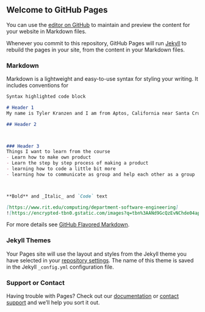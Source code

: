 ## Welcome to GitHub Pages

You can use the [editor on GitHub](https://github.com/tok4416/tok4416.github.io/edit/master/index.md) to maintain and preview the content for your website in Markdown files.

Whenever you commit to this repository, GitHub Pages will run [Jekyll](https://jekyllrb.com/) to rebuild the pages in your site, from the content in your Markdown files.

### Markdown

Markdown is a lightweight and easy-to-use syntax for styling your writing. It includes conventions for

```markdown
Syntax highlighted code block

# Header 1
My name is Tyler Kranzen and I am from Aptos, California near Santa Cruz. My hobbies are playing tennis, golf , video games, playing a card game called Magic the Gathering with my friends and I enjoy travelling by myself to Europe during the winter and summer. The high school I attended was Aptos High School in Aptos. I enjoy learning new programs that I haven't used ever and use them to my own benefit by running game servers and creating programs using python/c++.

## Header 2



### Header 3
Things I want to learn from the course
- Learn how to make own product
- Learn the step by step process of making a product
- learning how to code a little bit more
- learning how to communicate as group and help each other as a group



**Bold** and _Italic_ and `Code` text

[https://www.rit.edu/computing/department-software-engineering]
![https://encrypted-tbn0.gstatic.com/images?q=tbn%3AANd9GcQzEvNChde04apIvYqyluCaqpqoavpD_0-Pgg&usqp=CAU]
```

For more details see [GitHub Flavored Markdown](https://guides.github.com/features/mastering-markdown/).

### Jekyll Themes

Your Pages site will use the layout and styles from the Jekyll theme you have selected in your [repository settings](https://github.com/tok4416/tok4416.github.io/settings). The name of this theme is saved in the Jekyll `_config.yml` configuration file.

### Support or Contact

Having trouble with Pages? Check out our [documentation](https://docs.github.com/categories/github-pages-basics/) or [contact support](https://github.com/contact) and we’ll help you sort it out.
